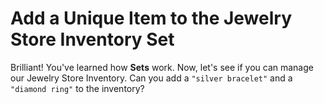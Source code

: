 # Add a Unique Item to the Jewelry Store Inventory Set

Brilliant! You've learned how **Sets** work. Now, let's see if you can manage our Jewelry Store Inventory. Can you add a `"silver bracelet"` and a `"diamond ring"` to the inventory?
